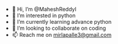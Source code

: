 - 👋 Hi, I’m @MaheshReddyI
- 👀 I’m interested in python 
- 🌱 I’m currently learning advance python
- 💞️ I’m looking to collaborate on coding 
- 📫 Reach me on mirlapalle3@gmail.com

<!---
MaheshReddyI/MaheshReddyI is a ✨ special ✨ repository because its `README.md` (this file) appears on your GitHub profile.
You can click the Preview link to take a look at your changes.
--->
